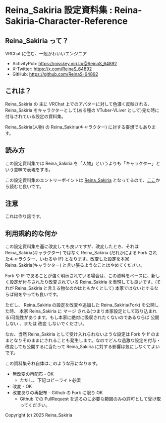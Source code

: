 # Reina_Sakiria 設定資料集 : Reina-Sakiria-Character-Reference

## Reina_Sakiria って？

VRChat に住む、一般かわいいエンジニア

- ActivityPub: https://misskey.niri.la/@ReinaS_64892
- X-Twitter: https://x.com/ReinaS_64892
- GitHub: https://github.com/ReinaS-64892

## これは？

Reina_Sakiria の 主に VRChat 上でのアバターに対して色濃く反映される、 Reina_Sakiria をキャラクターとして(ある種の VTuber-VLiver として)見た時に付与されている設定の資料集。

Reina_Sakiria(人物) の Reina_Sakiria(キャラクター) に対する妄想でもあります。

## 読み方

この設定資料集では Reina_Sakiria を「人物」というよりも「キャラクター」という意味で表現をする。

この設定資料集のエントリーポイントは [Reina_Sakiria](References/Reina_Sakiria.md) となってるので、[ここ](References/Reina_Sakiria.md)から読むと良いです。

## 注意

これは作り話です。

## 利用規約的な何か

この設定資料集を基に改変しても良いですが、改変したとき、それは Reina_Sakiria(キャラクター) ではなく Reina_Sakiria (だれかによる Fork されたキャラクター、いわるゆ IF) となります。改変した設定を本家 Reina_Sakiria(キャラクター) と言い張るようなことはやめてください。

Fork や IF であることが強く明示されている場合は、この資料をベースに、新しく設定が付与されたり改変されている Reina_Sakiria を表現しても良いです。(それが Reina_Sakiria と言える物なのかはともかくとして) 本家ではないとするならば何をやっても良いです。

ただし、 Reina_Sakiria の設定を改変や追加した Reina_Sakiria(Fork) を公開した時、 本家 Reina_Sakiria に マージ される(つまり本家設定として取り込まれる)可能性があります。もし本家に絶対に吸収されたくないのであるならば 公開しない 、または 改変 しないでください。

なお、当然 Reina_Sakiria として受け入れられないような設定は Fork や If のままとなりそのままにされることも発生します。なのでどんな過激な設定を付与・改変しても公開するに当たって Reina_Sakiria に対する影響は気にしなくてよいです。

この資料集それ自体はこのような形になります。

- 無改変の再配布 - OK
  - ただし、下記コピーライト必須
- 改変 - OK
- 改変ありの再配布 - Github の Fork に限り OK
  - Github での PullRequest を送るのに必要な範囲のみの許可として受け取ってください。

Copyright (c) 2025 Reina_Sakiria
